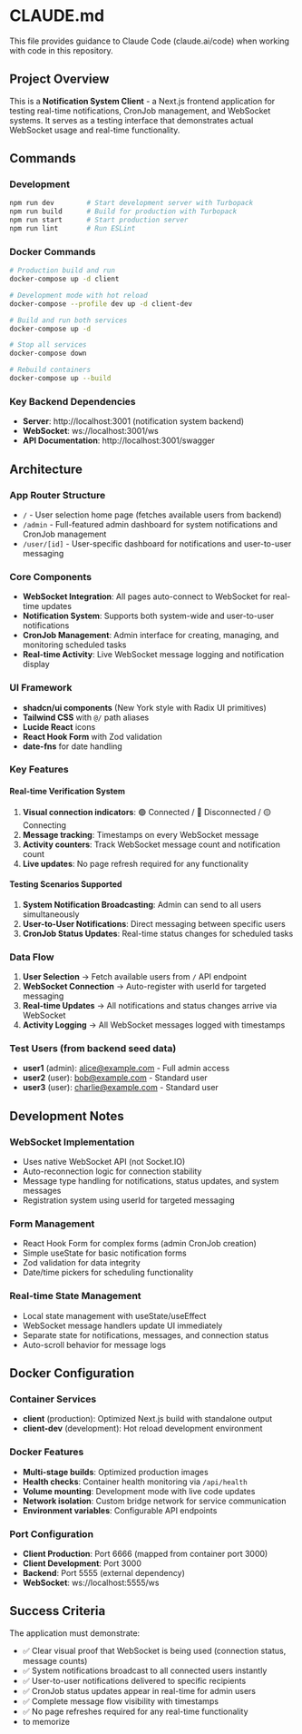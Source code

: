 # CLAUDE.md

This file provides guidance to Claude Code (claude.ai/code) when working with code in this repository.

## Project Overview

This is a **Notification System Client** - a Next.js frontend application for testing real-time notifications, CronJob management, and WebSocket systems. It serves as a testing interface that demonstrates actual WebSocket usage and real-time functionality.

## Commands

### Development
```bash
npm run dev        # Start development server with Turbopack
npm run build      # Build for production with Turbopack
npm run start      # Start production server
npm run lint       # Run ESLint
```

### Docker Commands
```bash
# Production build and run
docker-compose up -d client

# Development mode with hot reload
docker-compose --profile dev up -d client-dev

# Build and run both services
docker-compose up -d

# Stop all services
docker-compose down

# Rebuild containers
docker-compose up --build
```

### Key Backend Dependencies
- **Server**: http://localhost:3001 (notification system backend)
- **WebSocket**: ws://localhost:3001/ws
- **API Documentation**: http://localhost:3001/swagger

## Architecture

### App Router Structure
- `/` - User selection home page (fetches available users from backend)
- `/admin` - Full-featured admin dashboard for system notifications and CronJob management
- `/user/[id]` - User-specific dashboard for notifications and user-to-user messaging

### Core Components
- **WebSocket Integration**: All pages auto-connect to WebSocket for real-time updates
- **Notification System**: Supports both system-wide and user-to-user notifications
- **CronJob Management**: Admin interface for creating, managing, and monitoring scheduled tasks
- **Real-time Activity**: Live WebSocket message logging and notification display

### UI Framework
- **shadcn/ui components** (New York style with Radix UI primitives)
- **Tailwind CSS** with `@/` path aliases
- **Lucide React** icons
- **React Hook Form** with Zod validation
- **date-fns** for date handling

### Key Features

#### Real-time Verification System
1. **Visual connection indicators**: 🟢 Connected / 🔴 Disconnected / 🟡 Connecting
2. **Message tracking**: Timestamps on every WebSocket message
3. **Activity counters**: Track WebSocket message count and notification count
4. **Live updates**: No page refresh required for any functionality

#### Testing Scenarios Supported
1. **System Notification Broadcasting**: Admin can send to all users simultaneously
2. **User-to-User Notifications**: Direct messaging between specific users
3. **CronJob Status Updates**: Real-time status changes for scheduled tasks

### Data Flow
1. **User Selection** → Fetch available users from `/` API endpoint
2. **WebSocket Connection** → Auto-register with userId for targeted messaging
3. **Real-time Updates** → All notifications and status changes arrive via WebSocket
4. **Activity Logging** → All WebSocket messages logged with timestamps

### Test Users (from backend seed data)
- **user1** (admin): alice@example.com - Full admin access
- **user2** (user): bob@example.com - Standard user
- **user3** (user): charlie@example.com - Standard user

## Development Notes

### WebSocket Implementation
- Uses native WebSocket API (not Socket.IO)
- Auto-reconnection logic for connection stability
- Message type handling for notifications, status updates, and system messages
- Registration system using userId for targeted messaging

### Form Management
- React Hook Form for complex forms (admin CronJob creation)
- Simple useState for basic notification forms
- Zod validation for data integrity
- Date/time pickers for scheduling functionality

### Real-time State Management
- Local state management with useState/useEffect
- WebSocket message handlers update UI immediately
- Separate state for notifications, messages, and connection status
- Auto-scroll behavior for message logs

## Docker Configuration

### Container Services
- **client** (production): Optimized Next.js build with standalone output
- **client-dev** (development): Hot reload development environment

### Docker Features
- **Multi-stage builds**: Optimized production images
- **Health checks**: Container health monitoring via `/api/health`
- **Volume mounting**: Development mode with live code updates
- **Network isolation**: Custom bridge network for service communication
- **Environment variables**: Configurable API endpoints

### Port Configuration
- **Client Production**: Port 6666 (mapped from container port 3000)
- **Client Development**: Port 3000
- **Backend**: Port 5555 (external dependency)
- **WebSocket**: ws://localhost:5555/ws

## Success Criteria
The application must demonstrate:
- ✅ Clear visual proof that WebSocket is being used (connection status, message counts)
- ✅ System notifications broadcast to all connected users instantly
- ✅ User-to-user notifications delivered to specific recipients
- ✅ CronJob status updates appear in real-time for admin users
- ✅ Complete message flow visibility with timestamps
- ✅ No page refreshes required for any real-time functionality
- to memorize